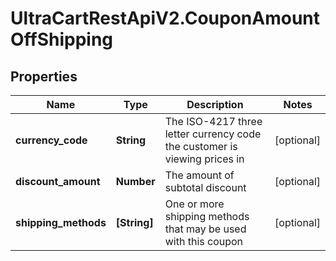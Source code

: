 # UltraCartRestApiV2.CouponAmountOffShipping

## Properties

Name | Type | Description | Notes
------------ | ------------- | ------------- | -------------
**currency_code** | **String** | The ISO-4217 three letter currency code the customer is viewing prices in | [optional] 
**discount_amount** | **Number** | The amount of subtotal discount | [optional] 
**shipping_methods** | **[String]** | One or more shipping methods that may be used with this coupon | [optional] 


